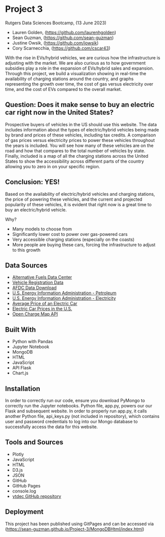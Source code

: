 # Project 3

Rutgers Data Sciences Bootcamp, (13 June 2023)

- Lauren Golden, (https://github.com/laurenhgolden)
- Sean Guzman, (https://github.com/sean-guzman)
- Justine Owsik, (https://github.com/jowsik)
- Cory Scarnecchia, (https://github.com/cscar43)

With the rise in EVs/hybrid vehicles, we are curious how the infrastructure is adjusting with the market. We are also curious as to how government subsidies play a role in the expansion of EVs/hybrid sales and expansion. Through this project, we build a visualization showing in real-time the availability of charging stations around the country, and graphs representing the growth over time, the cost of gas versus electricity over time, and the cost of EVs compared to the overall market.

## Question:  Does it make sense to buy an electric car right now in the United States?
Prospective buyers of vehicles in the US should use this website.  The data includes information about the types of electric/hybrid vehicles being made by brand and prices of these vehicles, including tax credits.  A comparison of gas prices versus electricity prices to power these vehicles throughout the years is included.  You will see how many of these vehicles are on the road and how that compares to the total number of vehicles by state. Finally, included is a map of all the charging stations across the United States to show the accessibility across different parts of the country allowing you to zero in on your specific region. 

## Conclusion:  YES!
Based on the availability of electric/hybrid vehicles and charging stations, the price of powering these vehicles, and the current and projected popularity of these vehicles, it is evident that right now is a great time to buy an electric/hybrid vehicle.  

Why?
- Many models to choose from
- Significantly lower cost to power over gas-powered cars
- Very accessible charging stations (especially on the coasts)
- More people are buying these cars, forcing the infrastructure to adjust to this growth


## Data Sources

- [Alternative Fuels Data Center](https://afdc.energy.gov/data/10304)
- [Vehicle Registration Data](https://afdc.energy.gov/vehicle-registration)
- [AFDC Data Download](https://afdc.energy.gov/data_download/)
- [U.S. Energy Information Administration - Petroleum](https://www.eia.gov/petroleum/)
- [U.S. Energy Information Administration - Electricity](https://www.eia.gov/electricity/)
- [Average Price of an Electric Car](https://caredge.com/guides/average-price-of-an-electric-car)
- [Electric Car Prices in the U.S.](https://insideevs.com/news/565883/electric-car-prices-us/)
- [Open Charge Map API](https://api.openchargemap.io/v3/poi)


## Built With

- Python with Pandas
- Jupyter Notebook
- MongoDB
- HTML
- JavaScript
- API Flask
- Chart.js


## Installation

In order to correctly run our code, ensure you download PyMongo to correctly run the Jupyter notebooks. Python file, app.py, powers our our Flask and subsequent website. In order to properly run app.py, it calls another Python file, api_keys.py (not included in repository), which contains user and password credentials to log into our Mongo database to successfully access the data for this website.

## Tools and Sources

- Plotly
- JavaScript
- HTML
- D3.js
- JSON
- GitHub
- GitHub Pages
- console.log
- [ytdec GitHub repository](https://github.com/ytdec)

## Deployment

This project has been published using GitPages and can be accessed via (https://sean-guzman.github.io/Project-3/MongoDBHtml/index.html)
